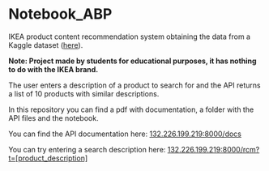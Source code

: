 # Notebook_ABP

IKEA product content recommendation system obtaining the data from a Kaggle dataset ([here](https://www.kaggle.com/datasets/crawlfeeds/ikea-us-products-dataset)).

**Note: Project made by students for educational purposes, it has nothing to do with the IKEA brand.**

The user enters a description of a product to search for and the API returns a list of 10 products with similar descriptions.

In this repository you can find a pdf with documentation, a folder with the API files and the notebook.

You can find the API documentation here: [132.226.199.219:8000/docs](132.226.199.219:8000/docs)

You can try entering a search description here: [132.226.199.219:8000/rcm?t=[product_description]](132.226.199.219:8000/rcm?t=[product_description])
